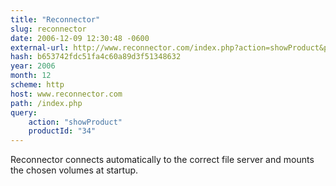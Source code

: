 ```yaml
---
title: "Reconnector"
slug: reconnector
date: 2006-12-09 12:30:48 -0600
external-url: http://www.reconnector.com/index.php?action=showProduct&productId=34
hash: b653742fdc51fa4c60a89d3f51348632
year: 2006
month: 12
scheme: http
host: www.reconnector.com
path: /index.php
query:
    action: "showProduct"
    productId: "34"
---
```


Reconnector connects automatically to the correct file server and mounts the chosen volumes at startup.
